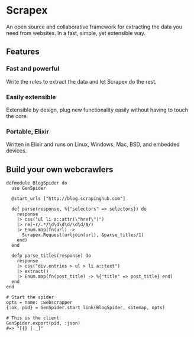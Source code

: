 Scrapex
=======

An open source and collaborative framework for extracting the data you need from websites. In a fast, simple, yet extensible way.

## Features

### Fast and powerful
Write the rules to extract the data and let Scrapex do the rest.

### Easily extensible
Extensible by design, plug new functionality easily without having to touch the core.

### Portable, Elixir
Written in Elixir and runs on Linux, Windows, Mac, BSD, and embedded devices.

## Build your own webcrawlers

    defmodule BlogSpider do
      use GenSpider

      @start_urls ["http://blog.scrapinghub.com"]
      
      def parse(response, %{"selectors" => selectors}) do
        response
        |> css("ul li a::attr(\"href\")")
        |> re(~r/.*/\d\d\d\d/\d\d/$/)
        |> Enum.map(fn(url) ->
          Scrapex.Request(urljoin(url), &parse_titles/1)
        end)
      end

      defp parse_titles(response) do
        response
        |> css("div.entries > ul > li a::text")
        |> extract()
        |> Enum.map(fn(post_title) -> %{"title" => post_title} end)
      end
    end

    # Start the spider
    opts = name: :webscrapper
    {:ok, pid} = GenSpider.start_link(BlogSpider, sitemap, opts)

    # This is the client
    GenSpider.export(pid, :json)
    #=> "[{} | _]"